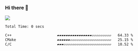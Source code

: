 ### Hi there 👋
![](https://komarev.com/ghpvc/?username=Wardiusz)
<!--START_SECTION:waka-->

```txt
Total Time: 0 secs

C++                     ▰▰▰▰▰▰▰▰▰▰▰▰▰▰▰▰▱▱▱▱▱▱▱▱▱   64.33 %
CMake                   ▰▰▰▰▰▰▱▱▱▱▱▱▱▱▱▱▱▱▱▱▱▱▱▱▱   25.15 %
C/C                     ▰▰▰▱▱▱▱▱▱▱▱▱▱▱▱▱▱▱▱▱▱▱▱▱▱   10.52 %
```

<!--END_SECTION:waka-->

